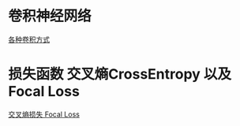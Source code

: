 # 卷积神经网络
[各种卷积方式](https://github.com/vdumoulin/conv_arithmetic)

# 损失函数 交叉熵CrossEntropy 以及  Focal Loss 
[交叉熵损失 Focal Loss](http://www.cnblogs.com/xuanyuyt/p/7444468.html)
